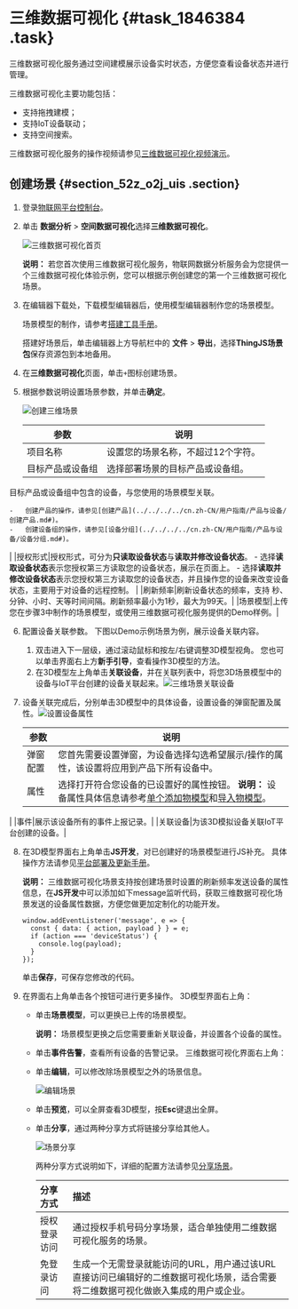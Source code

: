 # 三维数据可视化 {#task_1846384 .task}

三维数据可视化服务通过空间建模展示设备实时状态，方便您查看设备状态并进行管理。

三维数据可视化主要功能包括：

-   支持拖拽建模；
-   支持IoT设备联动；
-   支持空间搜索。

三维数据可视化服务的操作视频请参见[三维数据可视化视频演示](../../../../cn.zh-CN/视频演示/三维数据可视化.md#)。

## 创建场景 {#section_52z_o2j_uis .section}

1.  登录[物联网平台控制台](https://iot.console.aliyun.com/)。
2.  单击 **数据分析** \> **空间数据可视化**选择**三维数据可视化**。 

    ![三维数据可视化首页](http://static-aliyun-doc.oss-cn-hangzhou.aliyuncs.com/assets/img/1463291/156681437257217_zh-CN.png)

    **说明：** 若您首次使用三维数据可视化服务，物联网数据分析服务会为您提供一个三维数据可视化体验示例，您可以根据示例创建您的第一个三维数据可视化场景。

3.  在编辑器下载处，下载模型编辑器后，使用模型编辑器制作您的场景模型。 

    场景模型的制作，请参考[搭建工具手册](http://docs-aliyun.cn-hangzhou.oss.aliyun-inc.com/assets/attach/91480/cn_zh/1537238846836/CampusBuilder搭建工具用户手册.pdf)。

    搭建好场景后，单击编辑器上方导航栏中的 **文件** \> **导出**，选择**ThingJS场景包**保存资源包到本地备用。

4.  在**三维数据可视化**页面，单击`+`图标创建场景。
5.  根据参数说明设置场景参数，并单击**确定**。 

    ![创建三维场景](http://static-aliyun-doc.oss-cn-hangzhou.aliyuncs.com/assets/img/155552/156681437244100_zh-CN.png)

    |参数|说明|
    |--|--|
    |项目名称|设置您的场景名称，不超过12个字符。|
    |目标产品或设备组| 选择部署场景的目标产品或设备组。

 目标产品或设备组中包含的设备，与您使用的场景模型关联。

    -   创建产品的操作，请参见[创建产品](../../../../cn.zh-CN/用户指南/产品与设备/创建产品.md#)。
    -   创建设备组的操作，请参见[设备分组](../../../../cn.zh-CN/用户指南/产品与设备/设备分组.md#)。
 |
    |授权形式|授权形式，可分为**只读取设备状态**与**读取并修改设备状态**。     -   选择**读取设备状态**表示您授权第三方读取您的设备状态，展示在页面上。
    -   选择**读取并修改设备状态**表示您授权第三方读取您的设备状态，并且操作您的设备来改变设备状态，主要用于对设备的远程控制。
 |
    |刷新频率|刷新设备状态的频率，支持 秒、分钟、小时、天等时间间隔。刷新频率最小为1秒，最大为99天。|
    |场景模型|上传您在步骤3中制作的场景模型，或使用三维数据可视化服务提供的Demo样例。|

6.  配置设备关联参数。 下图以Demo示例场景为例，展示设备关联内容。
    1.  双击进入下一层级，通过滚动鼠标和按左/右键调整3D模型视角。 您也可以单击界面右上方**新手引导**，查看操作3D模型的方法。
    2.  在3D模型左上角单击**关联设备**，并在关联列表中，将您3D场景模型中的设备与IoT平台创建的设备关联起来。![三维场景关联设备](http://static-aliyun-doc.oss-cn-hangzhou.aliyuncs.com/assets/img/155552/156681437344103_zh-CN.png)


7.  设备关联完成后，分别单击3D模型中的具体设备，设置设备的弹窗配置及属性。![设置设备属性](http://static-aliyun-doc.oss-cn-hangzhou.aliyuncs.com/assets/img/155552/156681437344104_zh-CN.png)

 

    |参数|说明|
    |--|--|
    |弹窗配置|您首先需要设置弹窗，为设备选择勾选希望展示/操作的属性，该设置将应用到产品下所有设备中。|
    |属性|选择打开符合您设备的已设置好的属性按钮。 **说明：** 设备属性具体信息请参考[单个添加物模型](../../../../cn.zh-CN/用户指南/产品与设备/物模型/单个添加物模型.md#)和[导入物模型](../../../../cn.zh-CN/用户指南/产品与设备/物模型/导入物模型.md#)。

 |
    |事件|展示该设备所有的事件上报记录。|
    |关联设备|为该3D模拟设备关联IoT平台创建的设备。|

8.  在3D模型界面右上角单击**JS开发**，对已创建好的场景模型进行JS补充。 具体操作方法请参见[平台部署及更新手册](http://docs-aliyun.cn-hangzhou.oss.aliyun-inc.com/assets/attach/91480/cn_zh/1537238876070/ThingJS%E7%89%A9%E8%81%94%E7%BD%913D%E5%8F%AF%E8%A7%86%E5%8C%96%E5%B9%B3%E5%8F%B0%E9%83%A8%E7%BD%B2%E5%8F%8A%E6%9B%B4%E6%96%B0%E6%96%87%E6%A1%A3.pdf)。

    **说明：** 三维数据可视化场景支持按创建场景时设置的刷新频率发送设备的属性信息，在**JS开发**中可以添加如下message监听代码，获取三维数据可视化场景发送的设备属性数据，方便您做更加定制化的功能开发。

    ``` {#codeblock_3ji_b0o_lz7}
    window.addEventListener('message', e => {
      const { data: { action, payload } } = e;
      if (action === 'deviceStatus') {
        console.log(payload);
      }
    });
    ```

    单击**保存**，可保存您修改的代码。

9.  在界面右上角单击各个按钮可进行更多操作。 3D模型界面右上角：

    -   单击**场景模型**，可以更换已上传的场景模型。

        **说明：** 场景模型更换之后您需要重新关联设备，并设置各个设备的属性。

    -   单击**事件告警**，查看所有设备的告警记录。
    三维数据可视化界面右上角：

    -   单击**编辑**，可以修改除场景模型之外的场景信息。

        ![编辑场景](http://static-aliyun-doc.oss-cn-hangzhou.aliyuncs.com/assets/img/155552/156681437444105_zh-CN.png)

    -   单击**预览**，可以全屏查看3D模型，按**Esc**键退出全屏。
    -   单击**分享**，通过两种分享方式将链接分享给其他人。

        ![场景分享](http://static-aliyun-doc.oss-cn-hangzhou.aliyuncs.com/assets/img/155550/156681437444083_zh-CN.png)

        两种分享方式说明如下，详细的配置方法请参见[分享场景](cn.zh-CN/空间数据可视化/分享场景.md#)。

        |分享方式|描述|
        |:---|:-|
        |授权登录访问|通过授权手机号码分享场景，适合单独使用二维数据可视化服务的场景。|
        |免登录访问|生成一个无需登录就能访问的URL，用户通过该URL直接访问已编辑好的二维数据可视化场景，适合需要将二维数据可视化做嵌入集成的用户或企业。|


